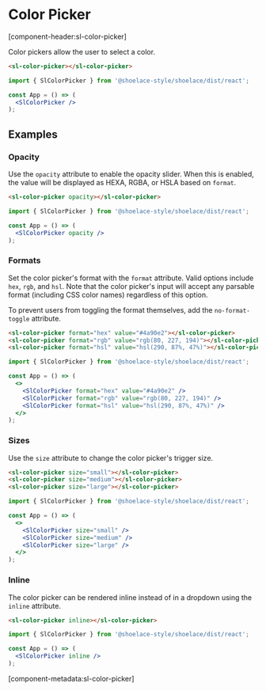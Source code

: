 # Color Picker

[component-header:sl-color-picker]

Color pickers allow the user to select a color.

```html preview
<sl-color-picker></sl-color-picker>
```

```jsx react
import { SlColorPicker } from '@shoelace-style/shoelace/dist/react';

const App = () => (
  <SlColorPicker />
);
```

## Examples

### Opacity

Use the `opacity` attribute to enable the opacity slider. When this is enabled, the value will be displayed as HEXA, RGBA, or HSLA based on `format`.

```html preview
<sl-color-picker opacity></sl-color-picker>
```

```jsx react
import { SlColorPicker } from '@shoelace-style/shoelace/dist/react';

const App = () => (
  <SlColorPicker opacity />
);
```

### Formats

Set the color picker's format with the `format` attribute. Valid options include `hex`, `rgb`, and `hsl`. Note that the color picker's input will accept any parsable format (including CSS color names) regardless of this option.

To prevent users from toggling the format themselves, add the `no-format-toggle` attribute.

```html preview
<sl-color-picker format="hex" value="#4a90e2"></sl-color-picker>
<sl-color-picker format="rgb" value="rgb(80, 227, 194)"></sl-color-picker>
<sl-color-picker format="hsl" value="hsl(290, 87%, 47%)"></sl-color-picker>
```

```jsx react
import { SlColorPicker } from '@shoelace-style/shoelace/dist/react';

const App = () => (
  <>
    <SlColorPicker format="hex" value="#4a90e2" />
    <SlColorPicker format="rgb" value="rgb(80, 227, 194)" />
    <SlColorPicker format="hsl" value="hsl(290, 87%, 47%)" />
  </>
);
```

### Sizes

Use the `size` attribute to change the color picker's trigger size.

```html preview
<sl-color-picker size="small"></sl-color-picker>
<sl-color-picker size="medium"></sl-color-picker>
<sl-color-picker size="large"></sl-color-picker>
```

```jsx react
import { SlColorPicker } from '@shoelace-style/shoelace/dist/react';

const App = () => (
  <>
    <SlColorPicker size="small" />
    <SlColorPicker size="medium" />
    <SlColorPicker size="large" />
  </>
);
```

### Inline

The color picker can be rendered inline instead of in a dropdown using the `inline` attribute.

```html preview
<sl-color-picker inline></sl-color-picker>
```

```jsx react
import { SlColorPicker } from '@shoelace-style/shoelace/dist/react';

const App = () => (
  <SlColorPicker inline />
);
```

[component-metadata:sl-color-picker]
